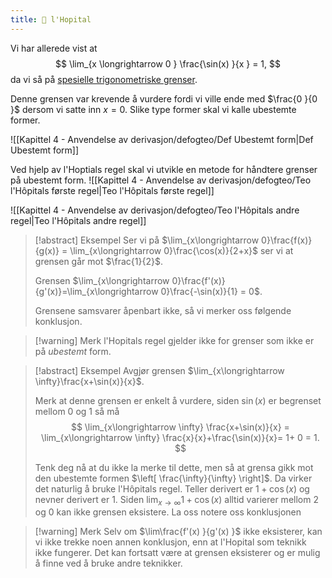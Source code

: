```yaml
---
title: 📄 l'Hopital
---
```


Vi har allerede vist at 
$$
\lim_{x \longrightarrow  0 } \frac{\sin(x) }{x }  = 1, 
$$
da vi så på [spesielle trigonometriske grenser](Kapittel%202%20-%20derivasjon/2.5.1%20Spesielle%20trigonometriske%20grenser.md).

Denne grensen var krevende å vurdere fordi vi ville ende med $\frac{0 }{0 }$ dersom vi satte inn $x=0$. Slike type former skal vi kalle ubestemte former.

![[Kapittel 4 - Anvendelse av derivasjon/defogteo/Def Ubestemt form|Def Ubestemt form]]

Ved hjelp av l'Hoptials regel skal vi utvikle en metode for håndtere grenser på ubestemt form.
![[Kapittel 4 - Anvendelse av derivasjon/defogteo/Teo l'Hôpitals første regel|Teo l'Hôpitals første regel]]

![[Kapittel 4 - Anvendelse av derivasjon/defogteo/Teo l'Hôpitals andre regel|Teo l'Hôpitals andre regel]]

> [!abstract] Eksempel 
> Ser vi på $\lim_{x\longrightarrow 0}\frac{f(x)}{g(x)} = \lim_{x\longrightarrow 0}\frac{\cos(x)}{2+x}$ ser vi at grensen går mot $\frac{1}{2}$. 
> 
> Grensen $\lim_{x\longrightarrow 0}\frac{f'(x)}{g'(x)}=\lim_{x\longrightarrow 0}\frac{-\sin(x)}{1} = 0$. 
> 
> Grensene samsvarer åpenbart ikke, så vi merker oss følgende konklusjon.

> [!warning] Merk
> l'Hopitals regel gjelder ikke for grenser som ikke er på *ubestemt* form.


> [!abstract] Eksempel 
> Avgjør grensen $\lim_{x\longrightarrow \infty}\frac{x+\sin(x)}{x}$. 
> 
> Merk at denne grensen er enkelt å vurdere, siden $\sin(x)$ er begrenset mellom $0$ og $1$ så må 
> $$
> \lim_{x\longrightarrow  \infty} \frac{x+\sin(x)}{x} = \lim_{x\longrightarrow  \infty} \frac{x}{x}+\frac{\sin(x)}{x}= 1+ 0 = 1.
> $$ 
> 
> Tenk deg nå at du ikke la merke til dette, men så at grensa gikk mot den  ubestemte formen $\left[ \frac{\infty}{\infty} \right]$. Da virker det naturlig å bruke l'Hôpitals regel. Teller derivert er $1+\cos(x)$ og nevner derivert er $1$. Siden $\lim_{x\longrightarrow \infty}1+\cos(x)$ alltid varierer mellom $2$ og $0$ kan ikke grensen eksistere. La oss notere oss konklusjonen 

> [!warning] Merk 
> Selv om $\lim\frac{f'(x) }{g'(x) }$ ikke eksisterer, kan vi ikke trekke noen annen konklusjon, enn at l'Hopital som teknikk ikke fungerer. Det kan fortsatt være at grensen eksisterer og er mulig å finne ved å bruke andre teknikker.